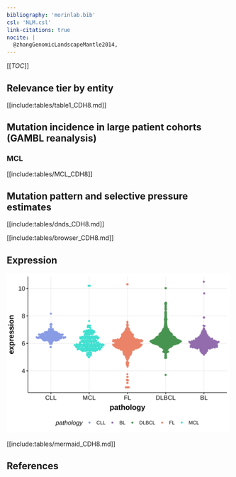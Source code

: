 ```yaml
---
bibliography: 'morinlab.bib'
csl: 'NLM.csl'
link-citations: true
nocite: |
  @zhangGenomicLandscapeMantle2014, 
---
```

[[_TOC_]]



## Relevance tier by entity

[[include:tables/table1_CDH8.md]]

## Mutation incidence in large patient cohorts (GAMBL reanalysis)

### MCL
[[include:tables/MCL_CDH8]]

## Mutation pattern and selective pressure estimates

[[include:tables/dnds_CDH8.md]]




[[include:tables/browser_CDH8.md]]

## Expression
![](images/gene_expression/CDH8_by_pathology.svg)
<!-- ORIGIN: zhangGenomicLandscapeMantle2014 -->
<!-- MCL: zhangGenomicLandscapeMantle2014 -->

[[include:tables/mermaid_CDH8.md]]

## References
